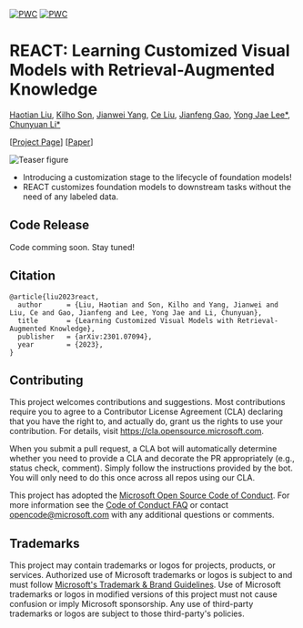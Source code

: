 
[![PWC](https://img.shields.io/endpoint.svg?url=https://paperswithcode.com/badge/learning-customized-visual-models-with/semi-supervised-image-classification-on-1)](https://paperswithcode.com/sota/semi-supervised-image-classification-on-1?p=learning-customized-visual-models-with)
[![PWC](https://img.shields.io/endpoint.svg?url=https://paperswithcode.com/badge/learning-customized-visual-models-with/semi-supervised-image-classification-on-2)](https://paperswithcode.com/sota/semi-supervised-image-classification-on-2?p=learning-customized-visual-models-with)

# REACT: Learning Customized Visual Models with Retrieval-Augmented Knowledge

[Haotian Liu](https://hliu.cc), [Kilho Son](#), [Jianwei Yang](https://jwyang.github.io/), [Ce Liu](#), [Jianfeng Gao](https://www.microsoft.com/en-us/research/people/jfgao/), [Yong Jae Lee*](https://pages.cs.wisc.edu/~yongjaelee/), [Chunyuan Li*](https://chunyuan.li/)

[[Project Page](https://react-vl.github.io/)] [[Paper](https://arxiv.org/abs/2301.07094)]

![Teaser figure](figures/concept.gif)

- Introducing a customization stage to the lifecycle of foundation models!
- REACT customizes foundation models to downstream tasks without the need of any labeled data.

## Code Release

Code comming soon.  Stay tuned!

## Citation
```
@article{liu2023react,
  author      = {Liu, Haotian and Son, Kilho and Yang, Jianwei and Liu, Ce and Gao, Jianfeng and Lee, Yong Jae and Li, Chunyuan},
  title       = {Learning Customized Visual Models with Retrieval-Augmented Knowledge},
  publisher   = {arXiv:2301.07094},
  year        = {2023},
}
```

## Contributing

This project welcomes contributions and suggestions.  Most contributions require you to agree to a
Contributor License Agreement (CLA) declaring that you have the right to, and actually do, grant us
the rights to use your contribution. For details, visit https://cla.opensource.microsoft.com.

When you submit a pull request, a CLA bot will automatically determine whether you need to provide
a CLA and decorate the PR appropriately (e.g., status check, comment). Simply follow the instructions
provided by the bot. You will only need to do this once across all repos using our CLA.

This project has adopted the [Microsoft Open Source Code of Conduct](https://opensource.microsoft.com/codeofconduct/).
For more information see the [Code of Conduct FAQ](https://opensource.microsoft.com/codeofconduct/faq/) or
contact [opencode@microsoft.com](mailto:opencode@microsoft.com) with any additional questions or comments.

## Trademarks

This project may contain trademarks or logos for projects, products, or services. Authorized use of Microsoft 
trademarks or logos is subject to and must follow 
[Microsoft's Trademark & Brand Guidelines](https://www.microsoft.com/en-us/legal/intellectualproperty/trademarks/usage/general).
Use of Microsoft trademarks or logos in modified versions of this project must not cause confusion or imply Microsoft sponsorship.
Any use of third-party trademarks or logos are subject to those third-party's policies.
